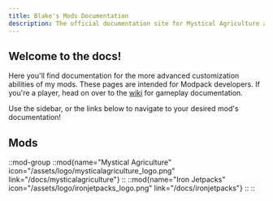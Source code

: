 ```yaml
---
title: Blake's Mods Documentation
description: The official documentation site for Mystical Agriculture and Iron Jetpacks.
---
```


## Welcome to the docs! 

Here you'll find documentation for the more advanced customization abilities of my mods. These pages are intended for Modpack developers. If you're a player, head on over to the [wiki](../../wiki) for gameplay documentation.

Use the sidebar, or the links below to navigate to your desired mod's documentation!

## Mods

::mod-group
  ::mod{name="Mystical Agriculture" icon="/assets/logo/mysticalagriculture_logo.png" link="/docs/mysticalagriculture"}
  ::
  ::mod{name="Iron Jetpacks" icon="/assets/logo/ironjetpacks_logo.png" link="/docs/ironjetpacks"}
  ::
::

